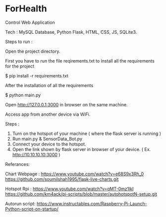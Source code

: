 # ForHealth

Control Web Application

Tech : MySQL Database, Python Flask, HTML, CSS, JS, SQLite3.

Steps to run :

Open the project directory.

First you have to run the file reqirements.txt to install all the requirements for the project

$ pip install -r requirements.txt

After the installation of all the requirements 

$ python main.py

Open http://127.0.0.1:3000 in browser on the same machine.

Access app from another device via WiFi. 

Steps :

1) Turn on the hotspot of your machine ( where the flask server is running ) 
2) Run main.py & SensorData_Bot.py 
3) Connect your device to the hotspot.
4) Open the link shown by flask server in browser of your device. ( Ex. http://10.10.10.10:3000 )


Referances:

Chart Webpage :
https://www.youtube.com/watch?v=e68S9x3Rh_0
https://github.com/soumilshah1995/flask-live-charts.git

Hotspot Rpi :
https://www.youtube.com/watch?v=qMT-0mz1lkI
https://github.com/km4ack/pi-scripts/blob/master/autohotspotN-setup.git

Autorun script:
https://www.instructables.com/Raspberry-Pi-Launch-Python-script-on-startup/


